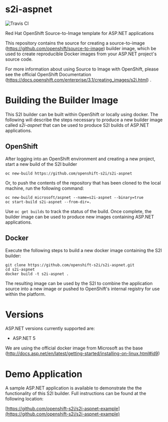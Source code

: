 # s2i-aspnet
![Travis CI](https://travis-ci.org/openshift-s2i/s2i-aspnet.svg?branch=master)

Red Hat OpenShift Source-to-Image template for ASP.NET applications

This repository contains the source for creating a
source-to-image (https://github.com/openshift/source-to-image) builder image,
which be used to create reproducible Docker images from your ASP.NET project's
source code.

For more information about using Source to Image with OpenShift, please see
the official OpenShift Documentation (https://docs.openshift.com/enterprise/3.1/creating_images/s2i.html) .

# Building the Builder Image

This S2I builder can be built within OpenShift or locally using docker. The following will describe the steps necessary to produce a new builder image called *s2i-aspnet* that can be used to produce S2I builds of ASP.NET applications. 

## OpenShift

After logging into an OpenShift environment and creating a new project, start a new build of the S2I builder

    oc new-build https://github.com/openshift-s2i/s2i-aspnet

Or, to push the contents of the repository that has been cloned to the local machine, run the following command:

```
oc new-build microsoft/aspnet --name=s2i-aspnet --binary=true
oc start-build s2i-aspnet --from-dir=.
```
	
Use `oc get builds` to track the status of the build. Once complete, the builder image can be used to produce new images containing ASP.NET applications.
 
## Docker

Execute the following steps to build a new docker image containing the S2I builder:

```
git clone https://github.com/openshift-s2i/s2i-aspnet.git
cd s2i-aspnet
docker build -t s2i-aspnet .
```

The resulting image can be used by the S2I to combine the application source into a new image or pushed to OpenShift's internal registry for use within the platform.


# Versions

ASP.NET versions currently supported are:

* ASP.NET 5

We are using the official docker image from Microsoft as the base (http://docs.asp.net/en/latest/getting-started/installing-on-linux.html#id9)

# Demo Application

A sample ASP.NET application is available to demonstrate the the functionality of this S2I builder. Full instructions can be found at the following location:
 
[https://github.com/openshift-s2i/s2i-aspnet-example](https://github.com/openshift-s2i/s2i-aspnet-example)


